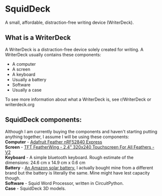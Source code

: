 # SquidDeck
A small, affordable, distraction-free writing device (WriterDeck).

## What is a WriterDeck
A WriterDeck is a distraction-free device solely created for writing. A WriterDeck usually contains these components:
- A computer
- A screen
- A keyboard
- Usually a battery
- Software
- Usually a case  
  
To see more information about what a WriterDeck is, see r/WriterDeck or writerdeck.org

## SquidDeck components:
Although I am currently buying the components and haven't starting putting anything together, I assume I will be using these components:  
**Computer** - [Adafruit Feather nRF52840 Express](https://www.adafruit.com/product/4062)   
**Screen** - [TFT FeatherWing - 2.4" 320x240 Touchscreen For All Feathers - V2](https://www.adafruit.com/product/3315)  
**Keyboard** - A simple bluetooth keyboard. Rough estimate of the dimensions: 24.6 cm x 14.9 cm x 0.6 cm  
**Battery** - [An Amazon solar battery.](https://www.amazon.com/38800mAh-Portable-Cellphones-Waterproof-Flashlights/dp/B0C22RKJFZ/ref=asc_df_B0C22RKJFZ?mcid=6d7d69f6b0073c579cc8daf8f5361b7a&tag=hyprod-20&linkCode=df0&hvadid=693712892341&hvpos=&hvnetw=g&hvrand=18006140614236681551&hvpone=&hvptwo=&hvqmt=&hvdev=c&hvdvcmdl=&hvlocint=&hvlocphy=9016403&hvtargid=pla-2203234474681&th=1) I actually bought mine from a different brand but the battery is literally the same. Mine might have lest capacity though.  
**Software** - Squid Word Processor, written in CircuitPython.  
**Case** - SquidDeck 3D models.  
